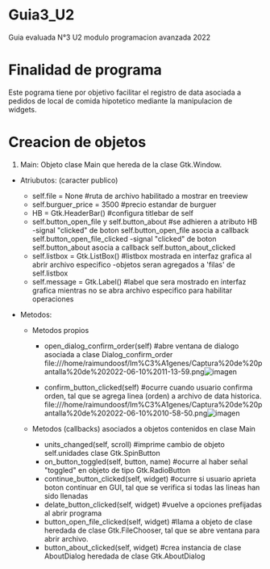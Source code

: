 # Guia3_U2
Guia evaluada N°3 U2 modulo programacion avanzada 2022

# Finalidad de programa
Este pograma tiene por objetivo facilitar el registro de data asociada a pedidos de local de comida hipotetico mediante la manipulacion de widgets.

# Creacion de objetos
1. Main: Objeto clase Main que hereda de la clase Gtk.Window.
  - Atriubutos:
      (caracter publico)
    -  self.file = None #ruta de archivo habilitado a mostrar en treeview
    - self.burguer_price = 3500 #precio estandar de burguer
    - HB = Gtk.HeaderBar() #configura titlebar de self
    - self.button_open_file y self.button_about #se adhieren a atributo HB
      -signal "clicked" de boton self.button_open_file asocia a callback self.button_open_file_clicked
      -signal "clicked" de boton self.button_about asocia a callback self.button_about_clicked
    - self.listbox = Gtk.ListBox() #listbox mostrada en interfaz grafica al abrir archivo especifico 
      -objetos seran agregados a 'filas' de self.listbox
    - self.message = Gtk.Label() #label que sera mostrado en interfaz grafica mientras no se abra archivo especifico para habilitar operaciones
    
  - Metodos:
    - Metodos propios
      - open_dialog_confirm_order(self) #abre ventana de dialogo asociada a clase Dialog_confirm_order
      file:///home/raimundoosf/Im%C3%A1genes/Captura%20de%20pantalla%20de%202022-06-10%2011-13-59.png![imagen](https://user-images.githubusercontent.com/89752816/173096634-039b7640-be99-44d5-abad-6aa66145da40.png)

      - confirm_button_clicked(self) #ocurre cuando usuario confirma orden, tal que se agrega linea (orden) a archivo de data historica.
      file:///home/raimundoosf/Im%C3%A1genes/Captura%20de%20pantalla%20de%202022-06-10%2010-58-50.png![imagen](https://user-images.githubusercontent.com/89752816/173093760-cbe711e0-335b-47b5-a4ae-0d44a4ff097d.png)
      
    - Metodos (callbacks) asociados a objetos contenidos en clase Main
      - units_changed(self, scroll) #imprime cambio de objeto self.unidades clase Gtk.SpinButton
      - on_button_toggled(self, button, name) #ocurre al haber señal "toggled" en objeto de tipo Gtk.RadioButton
      - continue_button_clicked(self, widget) #ocurre si usuario aprieta boton continuar en GUI, tal que se verifica si todas las lineas han sido llenadas
      - delate_button_clicked(self, widget) #vuelve a opciones prefijadas al abrir programa
      - button_open_file_clicked(self, widget) #llama a objeto de clase heredada de clase Gtk.FileChooser, tal que se abre ventana para abrir archivo.
      - button_about_clicked(self, widget) #crea instancia de clase AboutDialog heredada de clase Gtk.AboutDialog
      
      

